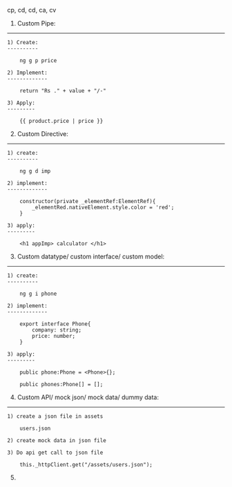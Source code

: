 cp, cd, cd, ca, cv


1) Custom Pipe:
---------------

    1) Create:
    ----------

        ng g p price

    2) Implement:
    -------------

        return "Rs ." + value + "/-"

    3) Apply:
    ---------

        {{ product.price | price }}


2) Custom Directive:
--------------------

    1) create:
    ----------

        ng g d imp

    2) implement:
    -------------

        constructor(private _elementRef:ElementRef){
            _elementRed.nativeElement.style.color = 'red';
        }

    3) apply:
    ---------

        <h1 appImp> calculator </h1>

3) Custom datatype/ custom interface/ custom model:
----------------------------------------------------

    1) create:
    ----------

        ng g i phone

    2) implement:
    -------------

        export interface Phone{
            company: string;
            price: number;
        }

    3) apply:
    ---------

        public phone:Phone = <Phone>{};

        public phones:Phone[] = [];
        

4) Custom API/ mock json/ mock data/ dummy data:
--------------------------------------------------

    1) create a json file in assets

        users.json

    2) create mock data in json file

    3) Do api get call to json file

        this._httpClient.get("/assets/users.json");


5) 